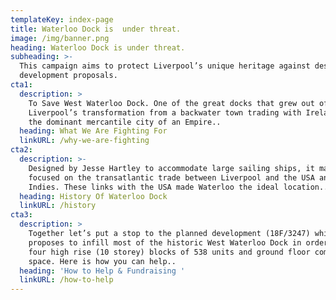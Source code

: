 ```yaml
---
templateKey: index-page
title: Waterloo Dock is  under threat.
image: /img/banner.png
heading: Waterloo Dock is under threat.
subheading: >-
  This campaign aims to protect Liverpool’s unique heritage against destructive
  development proposals.
cta1:
  description: >
    To Save West Waterloo Dock. One of the great docks that grew out of
    Liverpool’s transformation from a backwater town trading with Ireland, to
    the dominant mercantile city of an Empire..
  heading: What We Are Fighting For
  linkURL: /why-we-are-fighting
cta2:
  description: >-
    Designed by Jesse Hartley to accommodate large sailing ships, it mainly
    focused on the transatlantic trade between Liverpool and the USA and West
    Indies. These links with the USA made Waterloo the ideal location..
  heading: History Of Waterloo Dock
  linkURL: /history
cta3:
  description: >
    Together let’s put a stop to the planned development (18F/3247) which
    proposes to infill most of the historic West Waterloo Dock in order to build
    four high rise (10 storey) blocks of 538 units and ground floor commercial
    space. Here is how you can help..
  heading: 'How to Help & Fundraising '
  linkURL: /how-to-help
---
```


